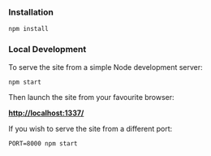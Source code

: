 ### Installation


    npm install


### Local Development

To serve the site from a simple Node development server:

    npm start

Then launch the site from your favourite browser:

[__http://localhost:1337/__](http://localhost:1337/)

If you wish to serve the site from a different port:

    PORT=8000 npm start
